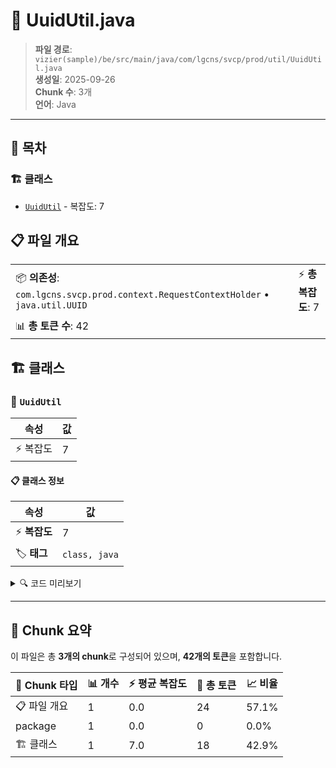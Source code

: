 # 📄 UuidUtil.java

> **파일 경로**: `vizier(sample)/be/src/main/java/com/lgcns/svcp/prod/util/UuidUtil.java`  
> **생성일**: 2025-09-26  
> **Chunk 수**: 3개  
> **언어**: Java
---

## 📑 목차

### 🏗️ 클래스
- [`UuidUtil`](#class-uuidutil) - 복잡도: 7

## 📋 파일 개요

| | |
|--|--|
| 📦 **의존성**: `com.lgcns.svcp.prod.context.RequestContextHolder` • `java.util.UUID` | ⚡ **총 복잡도**: 7 |
| 📊 **총 토큰 수**: 42 |  |



## 🏗️ 클래스

### <a id="class-uuidutil"></a>🎯 `UuidUtil`

| 속성 | 값 |
|------|----|
| ⚡ 복잡도 | 7 |



#### 📋 클래스 정보

| 속성 | 값 |
|------|----|
| ⚡ **복잡도** | 7 || 📍 **라인 범위** | 7-7 |
| 🏷️ **태그** | `class, java` |

<details>
<summary>🔍 코드 미리보기</summary>

```java
public class UuidUtil {
	public static String generateRandomUUID() {
        String randomUuid = UUID.randomUUID().toString();
        RequestContextHolder.setUuid(randomUuid);
        return randomUuid;
    }
}...
```

**Chunk 정보**
- 🆔 **ID**: `1f8bdb59bcf1`
- 📍 **라인**: 7-7
- 📊 **토큰**: 18
- 🏷️ **태그**: `class, java`

</details>

---





## 🧩 Chunk 요약

이 파일은 총 **3개의 chunk**로 구성되어 있으며, **42개의 토큰**을 포함합니다.

| 🧩 Chunk 타입 | 📊 개수 | ⚡ 평균 복잡도 | 📝 총 토큰 | 📈 비율 |
|---------------|--------|-------------|----------|--------|
| 📋 파일 개요 | 1 | 0.0 | 24 | 57.1% |
| package | 1 | 0.0 | 0 | 0.0% |
| 🏗️ 클래스 | 1 | 7.0 | 18 | 42.9% |


